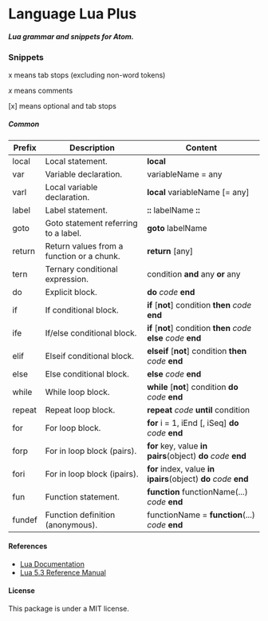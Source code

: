 # Language Lua Plus

##### Lua grammar and snippets for Atom.

### Snippets

x means tab stops (excluding non-word tokens)

*x* means comments

[x] means optional and tab stops

##### Common

|   Prefix   |                 Description                 |                                  Content                                  |
| ---------- | ------------------------------------------- | ------------------------------------------------------------------------- |
| local      | Local statement.                            | **local**                                                                 |
| var        | Variable declaration.                       | variableName = any                                                        |
| varl       | Local variable declaration.                 | **local** variableName [= any]                                            |
| label      | Label statement.                            | **::** labelName **::**                                                   |
| goto       | Goto statement referring to a label.        | **goto** labelName                                                        |
| return     | Return values from a function or a chunk.   | **return** [any]                                                          |
| tern       | Ternary conditional expression.             | condition **and** any **or** any                                          |
| do         | Explicit block.                             | **do** *code* **end**                                                     |
| if         | If conditional block.                       | **if** [**not**] condition **then** *code* **end**                        |
| ife        | If/else conditional block.                  | **if** [**not**] condition **then** *code* **else** *code* **end**        |
| elif       | Elseif conditional block.                   | **elseif** [**not**] condition **then** *code* **end**                    |
| else       | Else conditional block.                     | **else** *code* **end**                                                   |
| while      | While loop block.                           | **while** [**not**] condition **do** *code* **end**                       |
| repeat     | Repeat loop block.                          | **repeat** *code* **until** condition                                     |
| for        | For loop block.                             | **for** i = 1, iEnd [, iSeq] **do** *code* **end**                        |
| forp  | For in loop block (pairs).                       | **for** key, value **in** **pairs**(object) **do** *code* **end**         |
| fori       | For in loop block (ipairs).                 | **for** index, value **in** **ipairs**(object) **do** *code* **end**      |
| fun        | Function statement.                         | **function** functionName(...) *code* **end**                             |
| fundef     | Function definition (anonymous).            | functionName = **function**(...) *code* **end**                           |

#### References

- [Lua Documentation](https://www.lua.org/docs.html)
- [Lua 5.3 Reference Manual](https://www.lua.org/manual/5.3/)

#### License

This package is under a MIT license.
